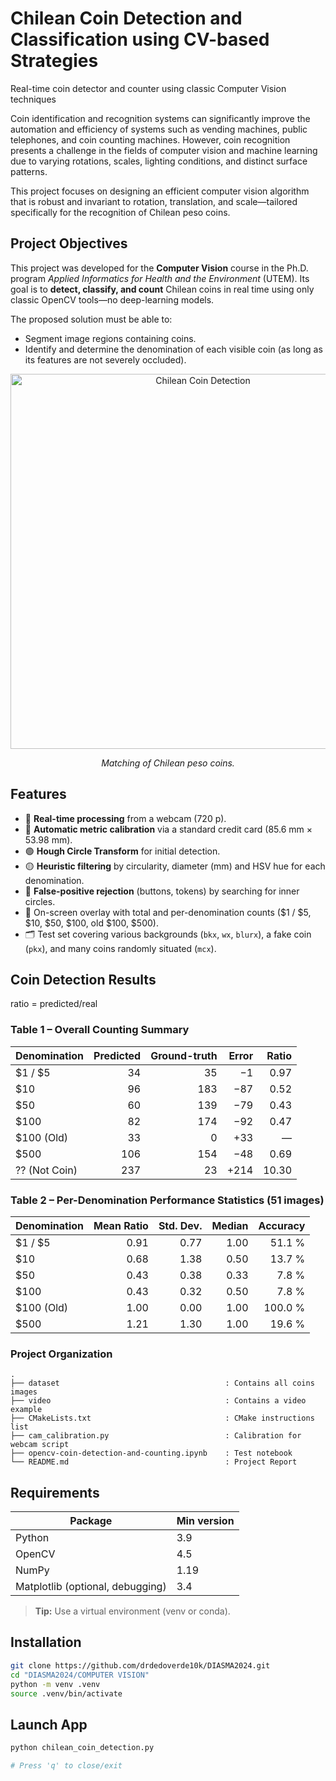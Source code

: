 # Chilean Coin Detection and Classification using CV-based Strategies
Real-time coin detector and counter using classic Computer Vision techniques

Coin identification and recognition systems can significantly improve the automation and efficiency of systems such as vending machines, public telephones, and coin counting machines. However, coin recognition presents a challenge in the fields of computer vision and machine learning due to varying rotations, scales, lighting conditions, and distinct surface patterns.

This project focuses on designing an efficient computer vision algorithm that is robust and invariant to rotation, translation, and scale—tailored specifically for the recognition of Chilean peso coins.

## Project Objectives
This project was developed for the **Computer Vision** course in the Ph.D. program *Applied Informatics for Health and the Environment* (UTEM). Its goal is to **detect, classify, and count** Chilean coins in real time using only classic OpenCV tools—no deep-learning models.

The proposed solution must be able to:
- Segment image regions containing coins.
- Identify and determine the denomination of each visible coin (as long as its features are not severely occluded).

<p align="center">
  <img src="video/vid1.gif" alt="Chilean Coin Detection" width="600">
</p>

<p align="center">
  <em>
    Matching of Chilean peso coins.
  </em>
</p>

## Features
- 📸 **Real-time processing** from a webcam (720 p).  
- 🔵 **Automatic metric calibration** via a standard credit card (85.6 mm × 53.98 mm).  
- 🟢 **Hough Circle Transform** for initial detection.  
- 🟡 **Heuristic filtering** by circularity, diameter (mm) and HSV hue for each denomination.  
- 🔴 **False-positive rejection** (buttons, tokens) by searching for inner circles.  
- 📝 On-screen overlay with total and per-denomination counts ($1 / $5, $10, $50, $100, old $100, $500).  
- 🗂️ Test set covering various backgrounds (`bkx`, `wx`, `blurx`), a fake coin (`pkx`), and many coins randomly situated (`mcx`).

## Coin Detection Results

ratio =  predicted/real

### Table 1 – Overall Counting Summary

| Denomination      | Predicted | Ground-truth | Error | Ratio |
|-------------------|----------:|-------------:|------:|------:|
| \$1 / \$5         | 34 | 35 | −1  | 0.97 |
| \$10              | 96 | 183 | −87 | 0.52 |
| \$50              | 60 | 139 | −79 | 0.43 |
| \$100             | 82 | 174 | −92 | 0.47 |
| \$100 (Old)       | 33 | 0  | +33 | — |
| \$500             | 106 | 154 | −48 | 0.69 |
| ?? (Not Coin)     | 237 | 23 | +214 | 10.30 |

### Table 2 – Per-Denomination Performance Statistics (51 images)

| Denomination      | Mean Ratio | Std. Dev. | Median | Accuracy |
|-------------------|-----------:|----------:|-------:|---------:|
| \$1 / \$5         | 0.91 | 0.77 | 1.00 | 51.1 % |
| \$10              | 0.68 | 1.38 | 0.50 | 13.7 % |
| \$50              | 0.43 | 0.38 | 0.33 | 7.8 % |
| \$100             | 0.43 | 0.32 | 0.50 | 7.8 % |
| \$100 (Old)       | 1.00 | 0.00 | 1.00 | 100.0 % |
| \$500             | 1.21 | 1.30 | 1.00 | 19.6 % |



### Project Organization

```
.
├── dataset                                     : Contains all coins images
├── video                                       : Contains a video example
├── CMakeLists.txt                              : CMake instructions list
├── cam_calibration.py                          : Calibration for webcam script
├── opencv-coin-detection-and-counting.ipynb    : Test notebook
└── README.md                                   : Project Report
```

## Requirements
| Package | Min version |
|---------|-------------|
| Python  | 3.9 |
| OpenCV  | 4.5 |
| NumPy   | 1.19 |
| Matplotlib (optional, debugging) | 3.4 |
> **Tip:** Use a virtual environment (venv or conda).

## Installation
```bash
git clone https://github.com/drdedoverde10k/DIASMA2024.git
cd "DIASMA2024/COMPUTER VISION"
python -m venv .venv
source .venv/bin/activate
```
## Launch App
```bash
python chilean_coin_detection.py

# Press 'q' to close/exit

```
